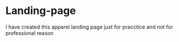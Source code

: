 # Landing-page
I have created this apparel landing page just for pracctice and not for professional reason
